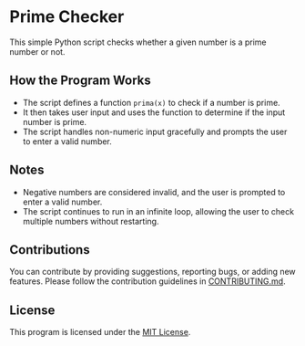 # Prime Checker

This simple Python script checks whether a given number is a prime number or not.

## How the Program Works

- The script defines a function `prima(x)` to check if a number is prime.
- It then takes user input and uses the function to determine if the input number is prime.
- The script handles non-numeric input gracefully and prompts the user to enter a valid number.

## Notes

- Negative numbers are considered invalid, and the user is prompted to enter a valid number.
- The script continues to run in an infinite loop, allowing the user to check multiple numbers without restarting.

## Contributions

You can contribute by providing suggestions, reporting bugs, or adding new features. Please follow the contribution guidelines in [CONTRIBUTING.md](/CONTRIBUTING.md).

## License

This program is licensed under the [MIT License](/LICENSE).
